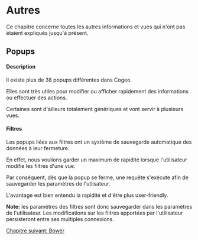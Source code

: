 # Autres

Ce chapitre concerne toutes les autres informations et vues qui n'ont pas étaient expliqués jusqu'à présent.

## Popups

#### Description

Il existe plus de 38 popups différentes dans Cogeo.

Elles sont très utiles pour modifier ou afficher rapidement des informations ou effectuer des actions.

Certaines sont d'ailleurs totalement génériques et vont servir à plusieurs vues.

#### Filtres

Les popups liées aux filtres ont un système de sauvegarde automatique des données à leur fermeture.

En effet, nous voulions garder un maximum de rapidité lorsque l'utilisateur modifie les filtres d'une vue.

Par conséquent, dès que la popup se ferme, une requête s'exécute afin de sauvegarder les paramètres de l'utlisateur.

L'avantage est bien entendu la rapidité et d'être plus user-friendly.

**Note:** les paramètres des filtres sont donc sauvegarder dans les paramètres de l'utilisateur. Les modifications sur les filtres apportées par l'utilisateur persisteront entre ses multiples connexions.

<a href="{{ site.baseUrl }}front-end/bower/" class="btn btn-green">Chapitre suivant: Bower</a>
